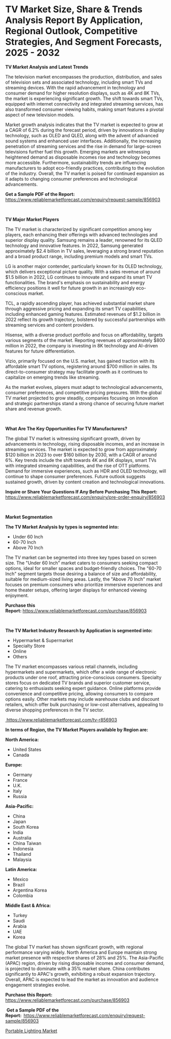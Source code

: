 <p><h1>TV Market Size, Share & Trends Analysis Report By Application, Regional Outlook, Competitive Strategies, And Segment Forecasts, 2025 - 2032</h1></p><p><strong>TV Market Analysis and Latest Trends</strong></p>
<p><p>The television market encompasses the production, distribution, and sales of television sets and associated technology, including smart TVs and streaming devices. With the rapid advancement in technology and consumer demand for higher resolution displays, such as 4K and 8K TVs, the market is experiencing significant growth. The shift towards smart TVs, equipped with internet connectivity and integrated streaming services, has also transformed consumer viewing habits, making smart features a pivotal aspect of new television models.</p><p>Market growth analysis indicates that the TV market is expected to grow at a CAGR of 6.2% during the forecast period, driven by innovations in display technology, such as OLED and QLED, along with the advent of advanced sound systems and enhanced user interfaces. Additionally, the increasing penetration of streaming services and the rise in demand for large-screen televisions further fuel this growth. Emerging markets are witnessing heightened demand as disposable incomes rise and technology becomes more accessible. Furthermore, sustainability trends are influencing manufacturers to adopt eco-friendly practices, contributing to the evolution of the industry. Overall, the TV market is poised for continued expansion as it adapts to changing consumer preferences and technological advancements.</p></p>
<p><strong>Get a Sample PDF of the Report:&nbsp;</strong> <a href="https://www.reliablemarketforecast.com/enquiry/request-sample/856903?utm_campaign=1900&utm_medium=2&utm_source=Github&utm_content=ia&utm_term=06022025&utm_id=tv">https://www.reliablemarketforecast.com/enquiry/request-sample/856903</a></p>
<p>&nbsp;</p>
<p><strong>TV Major Market Players</strong></p>
<p><p>The TV market is characterized by significant competition among key players, each enhancing their offerings with advanced technologies and superior display quality. Samsung remains a leader, renowned for its QLED technology and innovative features. In 2022, Samsung generated approximately $2.4 billion in TV sales, leveraging a strong brand reputation and a broad product range, including premium models and smart TVs.</p><p>LG is another major contender, particularly known for its OLED technology, which delivers exceptional picture quality. With a sales revenue of around $1.5 billion in 2022, LG continues to innovate and expand its smart TV functionalities. The brand's emphasis on sustainability and energy efficiency positions it well for future growth in an increasingly eco-conscious market.</p><p>TCL, a rapidly ascending player, has achieved substantial market share through aggressive pricing and expanding its smart TV capabilities, including enhanced gaming features. Estimated revenues of $1.2 billion in 2022 reflect its growth trajectory, bolstered by successful partnerships with streaming services and content providers.</p><p>Hisense, with a diverse product portfolio and focus on affordability, targets various segments of the market. Reporting revenues of approximately $800 million in 2022, the company is investing in 8K technology and AI-driven features for future differentiation.</p><p>Vizio, primarily focused on the U.S. market, has gained traction with its affordable smart TV options, registering around $700 million in sales. Its direct-to-consumer strategy may facilitate growth as it continues to capitalize on emerging trends like streaming.</p><p>As the market evolves, players must adapt to technological advancements, consumer preferences, and competitive pricing pressures. With the global TV market projected to grow steadily, companies focusing on innovation and strategic partnerships stand a strong chance of securing future market share and revenue growth.</p></p>
<p>&nbsp;</p>
<p><strong>What Are The Key Opportunities For TV Manufacturers?</strong></p>
<p><p>The global TV market is witnessing significant growth, driven by advancements in technology, rising disposable incomes, and an increase in streaming services. The market is expected to grow from approximately $120 billion in 2023 to over $160 billion by 2030, with a CAGR of around 6%. Key trends include the shift towards 4K and 8K displays, smart TVs with integrated streaming capabilities, and the rise of OTT platforms. Demand for immersive experiences, such as HDR and OLED technology, will continue to shape consumer preferences. Future outlook suggests sustained growth, driven by content creation and technological innovations.</p></p>
<p><strong>Inquire or Share Your Questions If Any Before Purchasing This Report:</strong> <a href="https://www.reliablemarketforecast.com/enquiry/pre-order-enquiry/856903?utm_campaign=1900&utm_medium=2&utm_source=Github&utm_content=ia&utm_term=06022025&utm_id=tv">https://www.reliablemarketforecast.com/enquiry/pre-order-enquiry/856903</a></p>
<p>&nbsp;</p>
<p><strong>Market Segmentation</strong></p>
<p><strong>The TV Market Analysis by types is segmented into:</strong></p>
<p><ul><li>Under 60 Inch</li><li>60-70 Inch</li><li>Above 70 Inch</li></ul></p>
<p><p>The TV market can be segmented into three key types based on screen size. The "Under 60 Inch" market caters to consumers seeking compact options, ideal for smaller spaces and budget-friendly choices. The "60-70 Inch" segment targets those desiring a balance of size and affordability, suitable for medium-sized living areas. Lastly, the "Above 70 Inch" market focuses on premium consumers who prioritize immersive experiences and home theater setups, offering larger displays for enhanced viewing enjoyment.</p></p>
<p><strong>Purchase this Report:&nbsp;</strong><a href="https://www.reliablemarketforecast.com/purchase/856903?utm_campaign=1900&utm_medium=2&utm_source=Github&utm_content=ia&utm_term=06022025&utm_id=tv">https://www.reliablemarketforecast.com/purchase/856903</a></p>
<p>&nbsp;</p>
<p><strong>The TV Market Industry Research by Application is segmented into:</strong></p>
<p><ul><li>Hypermarket & Supermarket</li><li>Specialty Store</li><li>Online</li><li>Others</li></ul></p>
<p><p>The TV market encompasses various retail channels, including hypermarkets and supermarkets, which offer a wide range of electronic products under one roof, attracting price-conscious consumers. Specialty stores focus on dedicated TV brands and superior customer service, catering to enthusiasts seeking expert guidance. Online platforms provide convenience and competitive pricing, allowing consumers to compare options easily. Other markets may include warehouse clubs and discount retailers, which offer bulk purchasing or low-cost alternatives, appealing to diverse shopping preferences in the TV sector.</p></p>
<p><a href="https://www.reliablemarketforecast.com/tv-r856903?utm_campaign=1900&utm_medium=2&utm_source=Github&utm_content=ia&utm_term=06022025&utm_id=tv">&nbsp;https://www.reliablemarketforecast.com/tv-r856903</a></p>
<p><strong>In terms of Region, the TV Market Players available by Region are:</strong></p>
<p>
    <p> <strong> North America: </strong>
        <ul>
            <li>United States</li>
            <li>Canada</li>
        </ul>
        </p> 
    <p> <strong> Europe: </strong>
        <ul>
            <li>Germany</li>
            <li>France</li>
            <li>U.K.</li>
            <li>Italy</li>
            <li>Russia</li>
        </ul>
        </p> 
    <p> <strong> Asia-Pacific: </strong>
        <ul>
            <li>China</li>
            <li>Japan</li>
            <li>South Korea</li>
            <li>India</li>
            <li>Australia</li>
            <li>China Taiwan</li>
            <li>Indonesia</li>
            <li>Thailand</li>
            <li>Malaysia</li>
        </ul>
        </p> 
    <p> <strong> Latin America: </strong>
        <ul>
            <li>Mexico</li>
            <li>Brazil</li>
            <li>Argentina Korea</li>
            <li>Colombia</li>
        </ul>
        </p> 
    <p> <strong> Middle East & Africa: </strong>
        <ul>
            <li>Turkey</li>
            <li>Saudi</li>
            <li>Arabia</li>
            <li>UAE</li>
            <li>Korea</li>
        </ul>
    </p>
    </p>
<p><p>The global TV market has shown significant growth, with regional performance varying widely. North America and Europe maintain strong market presence with respective shares of 28% and 25%. The Asia-Pacific (APAC) region, driven by rising disposable incomes and consumer demand, is projected to dominate with a 35% market share. China contributes significantly to APAC's growth, exhibiting a robust expansion trajectory. Overall, APAC is expected to lead the market as innovation and audience engagement strategies evolve.</p></p>
<p><strong>Purchase this Report: </strong><a href="https://www.reliablemarketforecast.com/purchase/856903?utm_campaign=1900&utm_medium=2&utm_source=Github&utm_content=ia&utm_term=06022025&utm_id=tv">https://www.reliablemarketforecast.com/purchase/856903</a></p>
<p>&nbsp;<strong>Get a Sample PDF of the Report:&nbsp;&nbsp;</strong><a href="https://www.reliablemarketforecast.com/enquiry/request-sample/856903?utm_campaign=1900&utm_medium=2&utm_source=Github&utm_content=ia&utm_term=06022025&utm_id=tv">https://www.reliablemarketforecast.com/enquiry/request-sample/856903</a></p>
<p><strong></strong></p>
<p><p><a href="https://github.com/santosh758595/Market-Research-Report-List-7/blob/main/portable-lighting-market.md?utm_campaign=1900&utm_medium=2&utm_source=Github&utm_content=ia&utm_term=06022025&utm_id=tv">Portable Lighting Market</a></p></p>